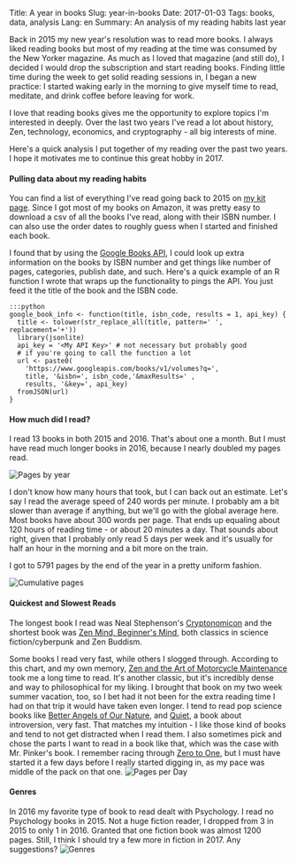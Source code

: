 Title: A year in books
Slug: year-in-books
Date: 2017-01-03
Tags: books, data, analysis
Lang: en
Summary: An analysis of my reading habits last year

Back in 2015 my new year's resolution was to read more books. I always liked reading books but most of my reading at the time was consumed by the New Yorker magazine. As much as I loved that magazine (and still do), I decided I would drop the subscription and start reading books. Finding little time during the week to get solid reading sessions in, I began a new practice: I started waking early in the morning to give myself time to read, meditate, and drink coffee before leaving for work.

I love that reading books gives me the opportunity to explore topics I'm interested in deeply. Over the last two years I've read a lot about history, Zen, technology, economics, and cryptography - all big interests of mine.

Here's a quick analysis I put together of my reading over the past two years. I hope it motivates me to continue this great hobby in 2017.

#### Pulling data about my reading habits

You can find a list of everything I've read going back to 2015 on [my kit page](https://kit.com/timabe/books-i-read-2015-2016). Since I got most of my books on Amazon, it was pretty easy to download a csv of all the books I've read, along with their ISBN number. I can also use the order dates to roughly guess when I started and finished each book.

I found that by using the [Google Books API](https://developers.google.com/books), I could look up extra information on the books by ISBN number and get things like number of pages, categories, publish date, and such. Here's a quick example of an R function I wrote that wraps up the functionality to pings the API. You just feed it the title of the book and the ISBN code.

    :::python
    google_book_info <- function(title, isbn_code, results = 1, api_key) {
      title <- tolower(str_replace_all(title, pattern=' ', replacement='+'))
      library(jsonlite)
      api_key = '<My API Key>' # not necessary but probably good
      # if you're going to call the function a lot
      url <- paste0(
        'https://www.googleapis.com/books/v1/volumes?q=',
        title, '&isbn=', isbn_code,'&maxResults=' ,
        results, '&key=', api_key)
      fromJSON(url)
    }

#### How much did I read?
I read 13 books in both 2015 and 2016. That's about one a month. But I must have read much longer books in 2016, because I nearly doubled my pages read.

![Pages by year](https://cloud.githubusercontent.com/assets/1427277/21669772/5efe3274-d2c3-11e6-8180-c52a356f4df5.png)

I don't know how many hours that took, but I can back out an estimate. Let's say I read the average speed of 240 words per minute. I probably am a bit slower than average if anything, but we'll go with the global average here. Most books have about 300 words per page. That ends up equaling about 120 hours of reading time - or about 20 minutes a day. That sounds about right, given that I probably only read 5 days per week and it's usually for half an hour in the morning and a bit more on the train.

I got to 5791 pages by the end of the year in a pretty uniform fashion.

![Cumulative pages](https://cloud.githubusercontent.com/assets/1427277/21669775/5f036c8a-d2c3-11e6-8f5c-1f95a6d984b8.png)

#### Quickest and Slowest Reads
The longest book I read was Neal Stephenson's [Cryptonomicon](https://en.wikipedia.org/wiki/Cryptonomicon) and the shortest book was [Zen Mind, Beginner's Mind](https://en.wikipedia.org/wiki/Zen_Mind,_Beginner's_Mind), both classics in science fiction/cyberpunk and Zen Buddism.

Some books I read very fast, while others I slogged through. According to this chart, and my own memory, [Zen and the Art of Motorcycle Maintenance](https://en.wikipedia.org/wiki/Zen_and_the_Art_of_Motorcycle_Maintenance) took me a long time to read. It's another classic, but it's incredibly dense and way to philosophical for my liking. I brought that book on my two week summer vacation, too, so I bet had it not been for the extra reading time I had on that trip it would have taken even longer. I tend to read pop science books like [Better Angels of Our Nature](https://en.wikipedia.org/wiki/The_Better_Angels_of_Our_Nature), and [Quiet](https://en.wikipedia.org/wiki/Quiet:_The_Power_of_Introverts_in_a_World_That_Can't_Stop_Talking), a book about introversion, very fast. That matches my intuition - I like those kind of books and tend to not get distracted when I read them. I also sometimes pick and chose the parts I want to read in a book like that, which was the case with Mr. Pinker's book. I remember racing through [Zero to One](https://en.wikipedia.org/wiki/Zero_to_One), but I must have started it a few days before I really started digging in, as my pace was middle of the pack on that one.
![Pages per Day](https://cloud.githubusercontent.com/assets/1427277/21669774/5f01673c-d2c3-11e6-9741-8ddbe73ed5d5.png)

#### Genres
In 2016 my favorite type of book to read dealt with Psychology. I read no Psychology books in 2015. Not a huge fiction reader, I dropped from 3 in 2015 to only 1 in 2016. Granted that one fiction book was almost 1200 pages. Still, I think I should try a few more in fiction in 2017. Any suggestions?
![Genres](https://cloud.githubusercontent.com/assets/1427277/21669861/137d70f2-d2c4-11e6-9149-1e3c31718d04.png)




